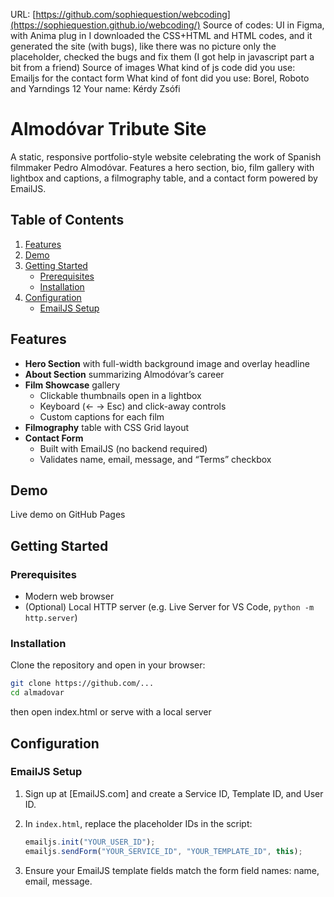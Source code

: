 URL: [https://github.com/sophiequestion/webcoding](https://sophiequestion.github.io/webcoding/)
Source of codes: UI in Figma, with Anima plug in I downloaded the CSS+HTML and HTML codes, and it generated the site (with bugs), like there was no picture only the placeholder, checked the bugs and fix them (I got help in javascript part a bit from a friend)
Source of images
What kind of js code did you use: Emailjs for the contact form
What kind of font did you use: Borel, Roboto and Yarndings 12
Your name: Kérdy Zsófi

# Almodóvar Tribute Site

A static, responsive portfolio-style website celebrating the work of Spanish filmmaker Pedro Almodóvar. Features a hero section, bio, film gallery with lightbox and captions, a filmography table, and a contact form powered by EmailJS.

## Table of Contents

1. [Features](#features)  
2. [Demo](#demo)  
3. [Getting Started](#getting-started)  
   - [Prerequisites](#prerequisites)  
   - [Installation](#installation)  
4. [Configuration](#configuration)  
   - [EmailJS Setup](#emailjs-setup)  

## Features

- **Hero Section** with full-width background image and overlay headline  
- **About Section** summarizing Almodóvar’s career  
- **Film Showcase** gallery  
  - Clickable thumbnails open in a lightbox  
  - Keyboard (← → Esc) and click-away controls  
  - Custom captions for each film  
- **Filmography** table with CSS Grid layout  
- **Contact Form**  
  - Built with EmailJS (no backend required)  
  - Validates name, email, message, and “Terms” checkbox  

## Demo

Live demo on GitHub Pages

## Getting Started

### Prerequisites

- Modern web browser  
- (Optional) Local HTTP server (e.g. Live Server for VS Code, `python -m http.server`)

### Installation

Clone the repository and open in your browser:

```bash
git clone https://github.com/...
cd almadovar
```
then open index.html or serve with a local server

## Configuration

### EmailJS Setup

1. Sign up at [EmailJS.com] and create a Service ID, Template ID, and User ID.  
2. In `index.html`, replace the placeholder IDs in the script:

   ```js
   emailjs.init("YOUR_USER_ID");
   emailjs.sendForm("YOUR_SERVICE_ID", "YOUR_TEMPLATE_ID", this);
   ```
3. Ensure your EmailJS template fields match the form field names: name, email, message.

